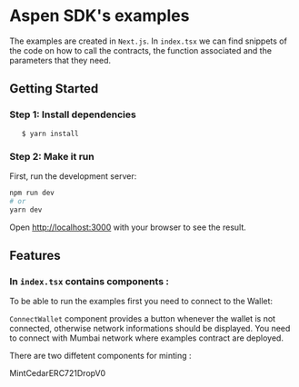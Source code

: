 # Aspen SDK's examples

The examples are created in `Next.js`. In `index.tsx` we can find snippets of the code on how to call the contracts, the function associated and the parameters that they need.

## Getting Started

### Step 1: Install dependencies

```
   $ yarn install
```

### Step 2: Make it run

First, run the development server:

```bash
npm run dev
# or
yarn dev
```

Open [http://localhost:3000](http://localhost:3000) with your browser to see the result.

## Features

### In `index.tsx` contains components :


To be able to run the examples first you need to connect to the Wallet:

`ConnectWallet` component provides a button whenever the wallet is not connected, otherwise network informations should be displayed.
You need to connect with Mumbai network where examples contract are deployed.


There are two diffetent components for minting : 

MintCedarERC721DropV0


